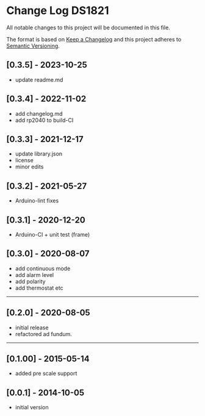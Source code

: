 # Change Log DS1821

All notable changes to this project will be documented in this file.

The format is based on [Keep a Changelog](http://keepachangelog.com/)
and this project adheres to [Semantic Versioning](http://semver.org/).


## [0.3.5] - 2023-10-25
- update readme.md


## [0.3.4] - 2022-11-02
- add changelog.md
- add rp2040 to build-CI

## [0.3.3] - 2021-12-17
- update library.json
- license
- minor edits

## [0.3.2] - 2021-05-27
- Arduino-lint fixes

## [0.3.1] - 2020-12-20
- Arduino-CI + unit test (frame)

## [0.3.0] - 2020-08-07
- add continuous mode
- add alarm level
- add polarity
- add thermostat etc

----

## [0.2.0] - 2020-08-05
- initial release
- refactored ad fundum.

----

## [0.1.00] - 2015-05-14
- added pre scale support

## [0.0.1] - 2014-10-05
- initial version


